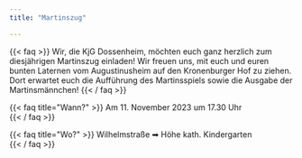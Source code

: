```yaml
---
title: "Martinszug"

---
```


{{< faq >}}
Wir, die KjG Dossenheim, möchten euch ganz herzlich zum diesjährigen Martinszug einladen!
Wir freuen uns, mit euch und euren bunten Laternen vom Augustinusheim auf den Kronenburger Hof zu ziehen. 
Dort erwartet euch die Aufführung des Martinsspiels sowie die Ausgabe der Martinsmännchen!
{{< / faq >}}


{{< faq title="Wann?" >}}
Am 11. November 2023 um 17.30 Uhr  
{{< / faq >}}

{{< faq title="Wo?" >}}
Wilhelmstraße  ➡ Höhe kath. Kindergarten  
{{< / faq >}}